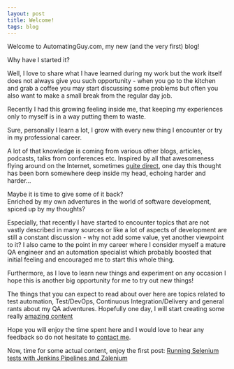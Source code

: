```yaml
---
layout: post
title: Welcome!
tags: blog
---
```

Welcome to AutomatingGuy.com, my new (and the very first) blog!

<!--more-->
Why have I started it?

Well, I love to share what I have learned during my work but the work itself does not always give you such opportunity - when you go to the kitchen and grab a coffee you may start discussing some problems but often you also want to make a small break from the regular day job.

Recently I had this growing feeling inside me, that keeping my experiences only to myself is in a way putting them to waste.

Sure, personally I learn a lot, I grow with every new thing I encounter or try in my professional career. 

A lot of that knowledge is coming from various other blogs, articles, podcasts, talks from conferences etc. Inspired by all that awesomeness flying around on the Internet, sometimes [quite direct](http://www.becomingminimalist.com/15-reasons-i-think-you-should-blog/), one day this thought has been born somewhere deep inside my head, echoing harder and harder...
<div class="message">
  Maybe it is time to give some of it back?
</div>
Enriched by my own adventures in the world of software development, spiced up by my thoughts?

Especially, that recently I have started to encounter topics that are not vastly described in many sources or like a lot of aspects of development are still a constant discussion - why not add some value, yet another viewpoint to it? I also came to the point in my career where I consider myself a mature QA engineer and an automation specialist which probably boosted that initial feeling and encouraged me to start this whole thing.

Furthermore, as I love to learn new things and experiment on any occasion I hope this is another big opportunity for me to try out new things!

The things that you can expect to read about over here are topics related to test automation, Test/DevOps, Continuous Integration/Delivery and general rants about my QA adventures. Hopefully one day, I will start creating some really [amazing content](https://fizzle.co/sparkline/write-epic-shit?tt)

Hope you will enjoy the time spent here and I would love to hear any feedback so do not hesitate to [contact me](/contact/).

Now, time for some actual content, enjoy the first post: [Running Selenium tests with Jenkins Pipelines and Zalenium](/2017-10-13/selenium-tests-with-jenkins-and-zalenium)
